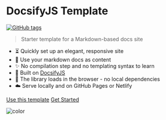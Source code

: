 <h1 id="cover-heading">
  DocsifyJS Template  <!-- TODO: Update title -->
</h1>

[![GitHub tags](https://img.shields.io/github/tag/MichaelCurrin/docsify-js-template.svg)](https://github.com/abpanic/docsify-template/tags/) <!-- TODO: Update username and repo name -->

>  Starter template for a Markdown-based docs site <!-- TODO: Replace with your description -->


<!-- TODO: Update to match your project's benefits/features. Git emojis work great here. -->

- :hourglass_flowing_sand: Quickly set up an elegant, responsive site
- :open_file_folder: Use your markdown docs as content
- :sparkles: No compilation step and no templating syntax to learn
- :nut_and_bolt: Built on [DocsifyJS](https://docsify.js.org/)
- :pushpin: The library loads in the browser - no local dependencies
- :cloud: Serve locally and on GitHub Pages or Netlify


[Use this template](https://github.com/abpanic/docsify-template/generate) <!-- TODO: Remove on your copy of this template.-->
[Get Started](#docsifyjs-template) <!-- TODO: Use ID of your homepage heading -->

<!-- TODO: Set your background color or image. -->
![color](#b3d9f8)
